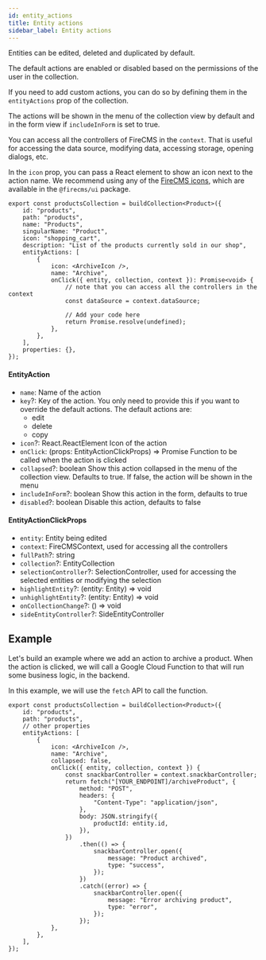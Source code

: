 ```yaml
---
id: entity_actions
title: Entity actions
sidebar_label: Entity actions
---
```


Entities can be edited, deleted and duplicated by default.

The default actions are enabled or disabled based on the permissions
of the user in the collection.

If you need to add custom actions, you can do so by defining them in the
`entityActions` prop of the collection.

The actions will be shown in the menu of the collection view by default
and in the form view if `includeInForm` is set to true.

You can access all the controllers of FireCMS in the `context`. That is useful for accessing the data source,
modifying data, accessing storage, opening dialogs, etc.

In the `icon` prop, you can pass a React element to show an icon next to the action name.
We recommend using any of the [FireCMS icons](/docs/icons), which are available in the `@firecms/ui` package.

```tsx
export const productsCollection = buildCollection<Product>({
    id: "products",
    path: "products",
    name: "Products",
    singularName: "Product",
    icon: "shopping_cart",
    description: "List of the products currently sold in our shop",
    entityActions: [
        {
            icon: <ArchiveIcon />,
            name: "Archive",
            onClick({ entity, collection, context }): Promise<void> {
                // note that you can access all the controllers in the context
                const dataSource = context.dataSource;

                // Add your code here
                return Promise.resolve(undefined);
            },
        },
    ],
    properties: {},
});
```

#### EntityAction

- `name`: Name of the action
- `key`?: Key of the action. You only need to provide this if you want to
  override the default actions.
  The default actions are:
    - edit
    - delete
    - copy
- `icon`?: React.ReactElement Icon of the action
- `onClick`: (props: EntityActionClickProps) => Promise
  Function to be called when the action is clicked
- `collapsed`?: boolean Show this action collapsed in the menu of the collection view. Defaults to true. If false, the
  action will be shown in the menu
- `includeInForm`?: boolean Show this action in the form, defaults to true
- `disabled`?: boolean Disable this action, defaults to false

#### EntityActionClickProps

- `entity`: Entity being edited
- `context`: FireCMSContext, used for accessing all the controllers
- `fullPath`?: string
- `collection`?: EntityCollection
- `selectionController`?: SelectionController, used for accessing the selected entities or modifying the selection
- `highlightEntity`?: (entity: Entity) => void
- `unhighlightEntity`?: (entity: Entity) => void
- `onCollectionChange`?: () => void
- `sideEntityController`?: SideEntityController

## Example

Let's build an example where we add an action to archive a product.
When the action is clicked, we will call a Google Cloud Function to that will run some business logic,
in the backend.

In this example, we will use the `fetch` API to call the function.

```tsx
export const productsCollection = buildCollection<Product>({
    id: "products",
    path: "products",
    // other properties
    entityActions: [
        {
            icon: <ArchiveIcon />,
            name: "Archive",
            collapsed: false,
            onClick({ entity, collection, context }) {
                const snackbarController = context.snackbarController;
                return fetch("[YOUR_ENDPOINT]/archiveProduct", {
                    method: "POST",
                    headers: {
                        "Content-Type": "application/json",
                    },
                    body: JSON.stringify({
                        productId: entity.id,
                    }),
                })
                    .then(() => {
                        snackbarController.open({
                            message: "Product archived",
                            type: "success",
                        });
                    })
                    .catch((error) => {
                        snackbarController.open({
                            message: "Error archiving product",
                            type: "error",
                        });
                    });
            },
        },
    ],
});
```

